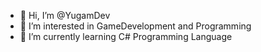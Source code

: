 - 👋 Hi, I’m @YugamDev
- 👀 I’m interested in GameDevelopment and Programming
- 🌱 I’m currently learning C# Programming Language



<!---
YugamDev/YugamDev is a ✨ special ✨ repository because its `README.md` (this file) appears on your GitHub profile.
You can click the Preview link to take a look at your changes.
--->

